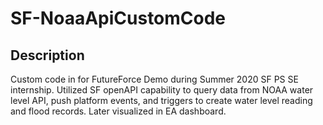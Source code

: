 # SF-NoaaApiCustomCode

## Description

Custom code in for FutureForce Demo during Summer 2020 SF PS SE internship.  Utilized SF openAPI capability to query data from NOAA water level API, push platform events, and triggers to create water level reading and flood records.  Later visualized in EA dashboard.

